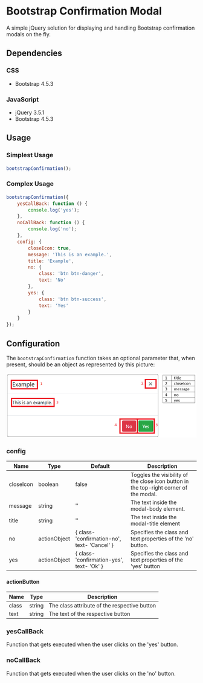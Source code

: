 # Bootstrap Confirmation Modal

A simple jQuery solution for displaying and handling Bootstrap confirmation modals on the fly.


## Dependencies
### CSS
 - Bootstrap 4.5.3

### JavaScript
 - jQuery 3.5.1
 - Bootstrap 4.5.3

## Usage
### Simplest Usage
```js
bootstrapConfirmation();
```

### Complex Usage
```js
bootstrapConfirmation({
    yesCallBack: function () {
        console.log('yes');
    },
    noCallBack: function () {
        console.log('no');
    },
    config: {
        closeIcon: true,
        message: 'This is an example.',
        title: 'Example',
        no: {
            class: 'btn btn-danger',
            text: 'No'
        },
        yes: {
            class: 'btn btn-success',
            text: 'Yes'
        }
    }
});
```

## Configuration
The `bootstrapConfirmation` function takes an optional parameter that, when present, should be an object as represented by this picture:

![bootstrapConfirmation screenshot with legend](bootstrapConfirmation.PNG)

### config
|    Name   |     Type     |                    Default                   |                                      Description                                      |
|-----------|--------------|----------------------------------------------|---------------------------------------------------------------------------------------|
| closeIcon | boolean      | false                                        | Toggles the visibility of the close icon button in the top-right corner of the modal. |
| message   | string       | ''                                           | The text inside the modal-body element.                                               |
| title     | string       | ''                                           | The text inside the modal-title element                                               |
| no        | actionObject | { class- 'confirmation-no', text- 'Cancel' } | Specifies the class and text properties of the 'no' button.                           |
| yes       | actionObject | { class- 'confirmation-yes', text- 'Ok' }    | Specifies the class and text properties of the 'yes' button                           |

#### actionButton
|  Name |  Type  |                  Description                 |
|-------|--------|----------------------------------------------|
| class | string | The class attribute of the respective button |
| text  | string | The text of the respective button            |

### yesCallBack
Function that gets executed when the user clicks on the 'yes' button.

### noCallBack
Function that gets executed when the user clicks on the 'no' button.
